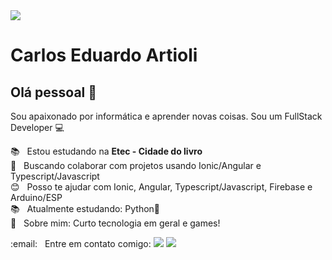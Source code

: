 <img width="auto" src="https://linkedinbackground.com/download/Coding-Website-Layout.jpg">


# Carlos Eduardo Artioli

## Olá pessoal 👋
Sou apaixonado por informática e aprender novas coisas.
Sou um FullStack Developer :computer:

 :books:  &nbsp; Estou estudando na **Etec - Cidade do livro**
 <br/> :purple_heart: &nbsp; Buscando colaborar com projetos usando Ionic/Angular e Typescript/Javascript
 <br/> :blush: &nbsp; Posso te ajudar com Ionic, Angular, Typescript/Javascript, Firebase e Arduino/ESP
 <br/> :books: &nbsp; Atualmente estudando: Python🐍
 <br/> 💬  &nbsp; Sobre mim: Curto tecnologia em geral e games!

<p align="left">
  :email: &nbsp; Entre em contato comigo:
  <a href="mailto:caduartioli@gmail.com" alt="Gmail">
  <img src="https://img.shields.io/badge/-Gmail-FF0000?style=flat-square&labelColor=FF0000&logo=gmail&logoColor=white&link=" /></a>

  <a href="https://www.linkedin.com/in/carlos-eduardo-artioli/" alt="Linkedin">
  <img src="https://img.shields.io/badge/-Linkedin-0e76a8?style=flat-square&logo=Linkedin&logoColor=white&link=" /></a>
</p>
